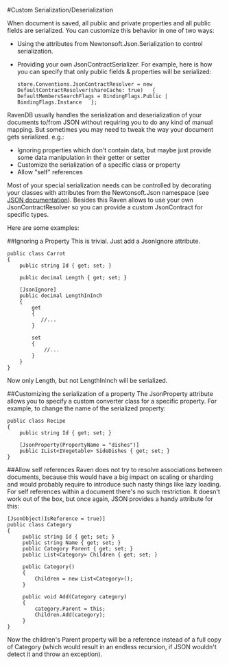 #Custom Serialization/Deserialization

When document is saved, all public and private properties and all public fields are serialized. You can customize this behavior in one of two ways:

* Using the attributes from Newtonsoft.Json.Serialization to control serialization.
* Providing your own JsonContractSerializer. For example, here is how you can specify that only public fields & properties will be serialized:

    `store.Conventions.JsonContractResolver = new DefaultContractResolver(shareCache: true)  
    {  
              DefaultMembersSearchFlags = BindingFlags.Public | BindingFlags.Instance  
    };`

RavenDB usually handles the serialization and deserialization of your documents to/from JSON without requiring you to do any kind of manual mapping. But sometimes you may need to tweak the way your document gets serialized. e.g.:
 

* Ignoring properties which don't contain data, but maybe just provide some data manipulation in their getter or setter
* Customize the serialization of a specific class or property
* Allow "self" references

Most of your special serialization needs can be controlled by decorating your classes with attributes from the Newtonsoft.Json namespace (see [JSON documentation](http://james.newtonking.com/projects/json/help/)). Besides this Raven allows to use your own JsonContractResolver so you can provide a custom JsonContract for specific types.
 
Here are some examples:

##Ignoring a Property
This is trivial. Just add a JsonIgnore attribute.

    public class Carrot 
    { 
        public string Id { get; set; } 
    
        public decimal Length { get; set; } 
    
        [JsonIgnore] 
        public decimal LengthInInch 
        { 
            get 
            { 
               //...
            } 
    
            set 
            { 
                //...
            } 
        } 
    }

Now only Length, but not LengthInInch will be serialized.

##Customizing the serialization of a property
The JsonProperty attribute allows you to specify a custom converter class for a specific property. For example, to change the name of the serialized property:

    public class Recipe
    {
        public string Id { get; set; }
    
        [JsonProperty(PropertyName = "dishes")]
        public IList<IVegetable> SideDishes { get; set; }
    }

##Allow self references
Raven does not try to resolve associations between documents, because this would have a big impact on scaling or sharding and would probably require to introduce such nasty things like lazy loading. For self references within a document there's no such restriction. It doesn't work out of the box, but once again, JSON provides a handy attribute for this:

    [JsonObject(IsReference = true)] 
    public class Category
    {
         public string Id { get; set; }
         public string Name { get; set; }
         public Category Parent { get; set; }
         public List<Category> Children { get; set; }
    
         public Category()
         {
             Children = new List<Category>();
         }
    
         public void Add(Category category)
         {
             category.Parent = this;
             Children.Add(category);
         }
    }

Now the children's Parent property will be a reference instead of a full copy of Category (which would result in an endless recursion, if JSON wouldn't detect it and throw an exception).